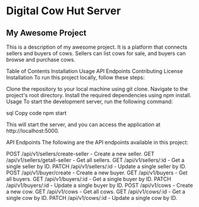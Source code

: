 # Digital Cow Hut Server

## My Awesome Project
This is a description of my awesome project. It is a platform that connects sellers and buyers of cows. Sellers can list cows for sale, and buyers can browse and purchase cows.

Table of Contents
Installation
Usage
API Endpoints
Contributing
License
Installation
To run this project locally, follow these steps:

Clone the repository to your local machine using git clone.
Navigate to the project's root directory.
Install the required dependencies using npm install.
Usage
To start the development server, run the following command:

sql
Copy code
npm start

This will start the server, and you can access the application at http://localhost:5000.

API Endpoints
The following are the API endpoints available in this project:

POST /api/v1/sellers/create-seller - Create a new seller.
GET /api/v1/sellers/getall-seller - Get all sellers.
GET /api/v1/sellers/:id - Get a single seller by ID.
PATCH /api/v1/sellers/:id - Update a single seller by ID.
POST /api/v1/buyer/create - Create a new buyer.
GET /api/v1/buyers - Get all buyers.
GET /api/v1/buyers/:id - Get a single buyer by ID.
PATCH /api/v1/buyers/:id - Update a single buyer by ID.
POST /api/v1/cows - Create a new cow.
GET /api/v1/cows - Get all cows.
GET /api/v1/cows/:id - Get a single cow by ID.
PATCH /api/v1/cows/:id - Update a single cow by ID.